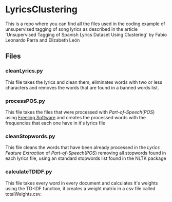 # LyricsClustering

This is a repo where you can find all the files used in the coding example of unsupervised tagging of song lyrics as described in the article 'Unsupervised Tagging of Spanish Lyrics Dataset
Using Clustering' by Fabio Leonardo Parra and Elizabeth León

## Files

### cleanLyrics.py

This file takes the lyrics and clean them, eliminates words with two or less characters and removes the words that are found in a banned words list. 

### processPOS.py

This file takes the files that were processed with *Part-of-Speech*(*POS*) using [Freeling Software](http://nlp.lsi.upc.edu/freeling/demo/demo.php) and creates the processed words with the frequencies that each one have in it's lyrics file

### cleanStopwords.py

This file cleans the words that have been already processed in the *Lyrics Feature Extraction* of *Part-of-Speech*(*POS*) removing all stopwords found in each lyrics file, using an standard stopwords list found in the NLTK package

### calculateTDIDF.py

This file takes every word in every document and calculates it's weights using the TD-IDF function, it creates a weight matrix in a csv file called totalWeights.csv.

